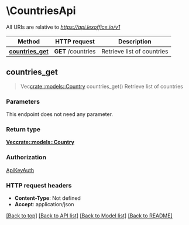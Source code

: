 # \CountriesApi

All URIs are relative to *https://api.lexoffice.io/v1*

Method | HTTP request | Description
------------- | ------------- | -------------
[**countries_get**](CountriesApi.md#countries_get) | **GET** /countries | Retrieve list of countries



## countries_get

> Vec<crate::models::Country> countries_get()
Retrieve list of countries

### Parameters

This endpoint does not need any parameter.

### Return type

[**Vec<crate::models::Country>**](Country.md)

### Authorization

[ApiKeyAuth](../README.md#ApiKeyAuth)

### HTTP request headers

- **Content-Type**: Not defined
- **Accept**: application/json

[[Back to top]](#) [[Back to API list]](../README.md#documentation-for-api-endpoints) [[Back to Model list]](../README.md#documentation-for-models) [[Back to README]](../README.md)

